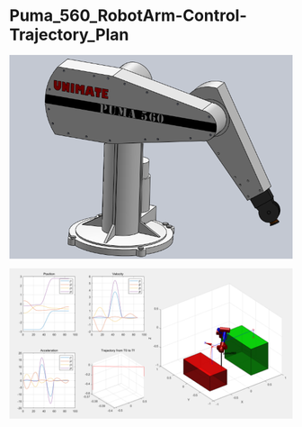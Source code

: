 # Puma_560_RobotArm-Control-Trajectory_Plan

![1](https://github.com/Yvonne-OH/Puma_560_RobotArm-Control-Trajectory_Plan/blob/main/image/1.PNG)

![2](https://github.com/Yvonne-OH/Puma_560_RobotArm-Control-Trajectory_Plan/blob/main/image/2.png)
